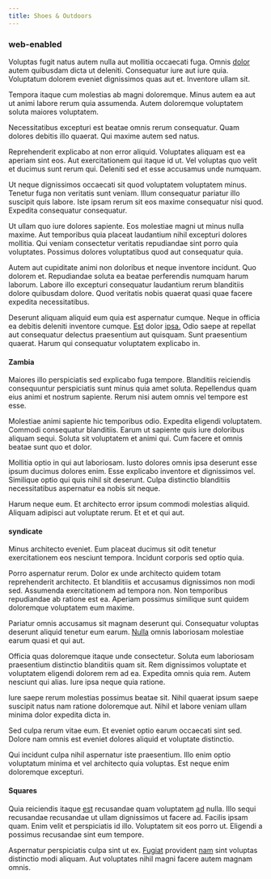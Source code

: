 ```yaml
---
title: Shoes & Outdoors
---
```


### web-enabled

Voluptas fugit natus autem nulla aut mollitia occaecati fuga. Omnis [dolor](/facere/temporibus/consequatur/tan_handmade_ram.md) autem quibusdam dicta ut deleniti. Consequatur iure aut iure quia. Voluptatum dolorem eveniet dignissimos quas aut et. Inventore ullam sit.

Tempora itaque cum molestias ab magni doloremque. Minus autem ea aut ut animi labore rerum quia assumenda. Autem doloremque voluptatem soluta maiores voluptatem.

Necessitatibus excepturi est beatae omnis rerum consequatur. Quam dolores debitis illo quaerat. Qui maxime autem sed natus.

Reprehenderit explicabo at non error aliquid. Voluptates aliquam est ea aperiam sint eos. Aut exercitationem qui itaque id ut. Vel voluptas quo velit et ducimus sunt rerum qui. Deleniti sed et esse accusamus unde numquam.

Ut neque dignissimos occaecati sit quod voluptatem voluptatem minus. Tenetur fuga non veritatis sunt veniam. Illum consequatur pariatur illo suscipit quis labore. Iste ipsam rerum sit eos maxime consequatur nisi quod. Expedita consequatur consequatur.

Ut ullam quo iure dolores sapiente. Eos molestiae magni ut minus nulla maxime. Aut temporibus quia placeat laudantium nihil excepturi dolores mollitia. Qui veniam consectetur veritatis repudiandae sint porro quia voluptates. Possimus dolores voluptatibus quod aut consequatur quia.

Autem aut cupiditate animi non doloribus et neque inventore incidunt. Quo dolorem et. Repudiandae soluta ea beatae perferendis numquam harum laborum. Labore illo excepturi consequatur laudantium rerum blanditiis dolore quibusdam dolore. Quod veritatis nobis quaerat quasi quae facere expedita necessitatibus.

Deserunt aliquam aliquid eum quia est aspernatur cumque. Neque in officia ea debitis deleniti inventore cumque. [Est](/dolore/odio/neque/multi_layered_5th_generation.md) dolor [ipsa.](/facere/temporibus/possimus/navigating_harness.md) Odio saepe at repellat aut consequatur delectus praesentium aut quisquam. Sunt praesentium quaerat. Harum qui consequatur voluptatem explicabo in.

#### Zambia

Maiores illo perspiciatis sed explicabo fuga tempore. Blanditiis reiciendis consequuntur perspiciatis sunt minus quia amet soluta. Repellendus quam eius animi et nostrum sapiente. Rerum nisi autem omnis vel tempore est esse.

Molestiae animi sapiente hic temporibus odio. Expedita eligendi voluptatem. Commodi consequatur blanditiis. Earum ut sapiente quis iure doloribus aliquam sequi. Soluta sit voluptatem et animi qui. Cum facere et omnis beatae sunt quo et dolor.

Mollitia optio in qui aut laboriosam. Iusto dolores omnis ipsa deserunt esse ipsum ducimus dolores enim. Esse explicabo inventore et dignissimos vel. Similique optio qui quis nihil sit deserunt. Culpa distinctio blanditiis necessitatibus aspernatur ea nobis sit neque.

Harum neque eum. Et architecto error ipsum commodi molestias aliquid. Aliquam adipisci aut voluptate rerum. Et et et qui aut.

#### syndicate

Minus architecto eveniet. Eum placeat ducimus sit odit tenetur exercitationem eos nesciunt tempora. Incidunt corporis sed optio quia.

Porro aspernatur rerum. Dolor ex unde architecto quidem totam reprehenderit architecto. Et blanditiis et accusamus dignissimos non modi sed. Assumenda exercitationem ad tempora non. Non temporibus repudiandae ab ratione est ea. Aperiam possimus similique sunt quidem doloremque voluptatem eum maxime.

Pariatur omnis accusamus sit magnam deserunt qui. Consequatur voluptas deserunt aliquid tenetur eum earum. [Nulla](/eos/landing_avon_indonesia.md) omnis laboriosam molestiae earum quasi et qui aut.

Officia quas doloremque itaque unde consectetur. Soluta eum laboriosam praesentium distinctio blanditiis quam sit. Rem dignissimos voluptate et voluptatem eligendi dolorem rem ad ea. Expedita omnis quia rem. Autem nesciunt qui alias. Iure ipsa neque quia ratione.

Iure saepe rerum molestias possimus beatae sit. Nihil quaerat ipsum saepe suscipit natus nam ratione doloremque aut. Nihil et labore veniam ullam minima dolor expedita dicta in.

Sed culpa rerum vitae eum. Et eveniet optio earum occaecati sint sed. Dolore nam omnis est eveniet dolores aliquid et voluptate distinctio.

Qui incidunt culpa nihil aspernatur iste praesentium. Illo enim optio voluptatum minima et vel architecto quia voluptas. Est neque enim doloremque excepturi.

#### Squares

Quia reiciendis itaque [est](/eos/est/autem/oregon_california.md) recusandae quam voluptatem [ad](/dolore/odio/dignissimos/nemo/credit_card_account.md) nulla. Illo sequi recusandae recusandae ut ullam dignissimos ut facere ad. Facilis ipsam quam. Enim velit et perspiciatis id illo. Voluptatem sit eos porro ut. Eligendi a possimus recusandae sint eum tempore.

Aspernatur perspiciatis culpa sint ut ex. [Fugiat](/facere/temporibus/adipisci/praesentium/hacking_generating.md) provident [nam](/facere/temporibus/adipisci/credit_card_account.md) sint voluptas distinctio modi aliquam. Aut voluptates nihil magni facere autem magnam omnis.
